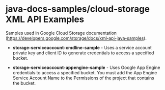 java-docs-samples/cloud-storage XML API Examples
===================================

Samples used in Google Cloud Storage documentation (https://developers.google.com/storage/docs/xml-api-java-samples).

- **storage-serviceaccount-cmdline-sample** - Uses a service account private key and client ID to generate credentials to access a specified bucket. 
 
- **storage-serviceaccount-appengine-sample** - Uses Google App Engine credentials to access a specified bucket. You must add the App Engine Service Account Name to the Permissions of the project that contains the bucket. 
